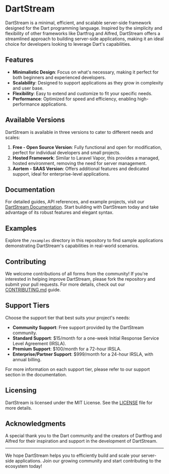 # DartStream

DartStream is a minimal, efficient, and scalable server-side framework designed for the Dart programming language. Inspired by the simplicity and flexibility of other frameworks like Dartfrog and Alfred, DartStream offers a streamlined approach to building server-side applications, making it an ideal choice for developers looking to leverage Dart's capabilities.

## Features

- **Minimalistic Design**: Focus on what's necessary, making it perfect for both beginners and experienced developers.
- **Scalability**: Designed to support applications as they grow in complexity and user base.
- **Flexibility**: Easy to extend and customize to fit your specific needs.
- **Performance**: Optimized for speed and efficiency, enabling high-performance applications.

## Available Versions

DartStream is available in three versions to cater to different needs and scales:

1. **Free - Open Source Version**: Fully functional and open for modification, perfect for individual developers and small projects.
2. **Hosted Framework**: Similar to Laravel Vapor, this provides a managed, hosted environment, removing the need for server management.
3. **Aortem - SAAS Version**: Offers additional features and dedicated support, ideal for enterprise-level applications.

## Documentation

For detailed guides, API references, and example projects, visit our [DartStream Documentation](#). Start building with DartStream today and take advantage of its robust features and elegant syntax.

## Examples

Explore the `/examples` directory in this repository to find sample applications demonstrating DartStream's capabilities in real-world scenarios.

## Contributing

We welcome contributions of all forms from the community! If you're interested in helping improve DartStream, please fork the repository and submit your pull requests. For more details, check out our [CONTRIBUTING.md](CONTRIBUTING.md) guide.

## Support Tiers

Choose the support tier that best suits your project's needs:

- **Community Support**: Free support provided by the DartStream community.
- **Standard Support**: $15/month for a one-week Initial Response Service Level Agreement (IRSLA).
- **Premium Support**: $100/month for a 72-hour IRSLA.
- **Enterprise/Partner Support**: $999/month for a 24-hour IRSLA, with annual billing.

For more information on each support tier, please refer to our support section in the documentation.

## Licensing

DartStream is licensed under the MIT License. See the [LICENSE](LICENSE.md) file for more details.

## Acknowledgments

A special thank you to the Dart community and the creators of Dartfrog and Alfred for their inspiration and support in the development of DartStream.

---

We hope DartStream helps you to efficiently build and scale your server-side applications. Join our growing community and start contributing to the ecosystem today!
